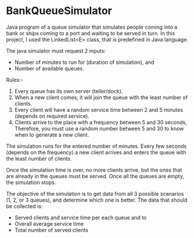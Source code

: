 # BankQueueSimulator
Java program of a queue simulator that simulates people coming into a bank or ships coming to a port and waiting to be served in turn. In this project, I used the LinkedList&lt;E> class, that is predefined in Java language. 


The java simulator must request 2 inputs: 
-	Number of minutes to run for (duration of simulation), and
-	Number of available queues.

Rules:-
1.	Every queue has its own server (teller/dock). 
2.	When a new client comes, it will join the queue with the least number of clients. 
3.	Every client will have a random service time between 2 and 5 minutes (depends on required service).
4.	Clients arrive to the place with a frequency between 5 and 30 seconds, Therefore, you must use a random number between 5 and 30 to know when to generate a new client.

The simulation runs for the entered number of minutes. Every few seconds (depends on the frequency) a new client arrives and enters the queue with the least number of clients. 

Once the simulation time is over, no more clients arrive, but the ones that are already in the queues must be served. Once all the queues are empty, the simulation stops.

The objective of the simulation is to get data from all 3 possible scenarios (1, 2, or 3 queues), and determine which one is better. The data that should be collected is:

- Served clients and service time per each queue and to
- Overall average service time
- Total number of served clients

